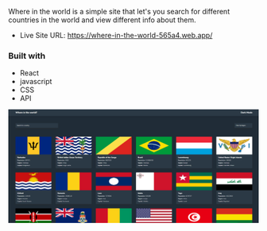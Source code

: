 Where in the world is a simple site that let's you search for different countries in the world and view different info about them.

- Live Site URL: https://where-in-the-world-565a4.web.app/

### Built with
- React
- javascript
- CSS
- API


![](./readme.png)






